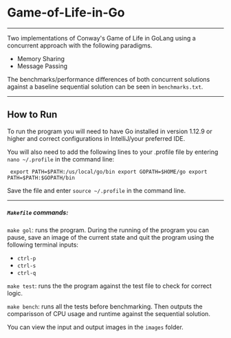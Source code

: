 # Game-of-Life-in-Go
------------------

Two implementations of Conway's Game of Life in GoLang using a concurrent approach with the following paradigms.
- Memory Sharing
- Message Passing

The benchmarks/performance differences of both concurrent solutions against a baseline sequential solution can be seen in
`benchmarks.txt`.

-----------

How to Run
------------
To run the program you will need to have Go installed in version 1.12.9 or higher and correct configurations in IntelliJ/your preferred IDE.

You will also need to add the following lines to your .profile file by entering `nano ~/.profile` in the command line:
 
 
 `
  export PATH=$PATH:/us/local/go/bin
  export GOPATH=$HOME/go
  export PATH=$PATH:$GOPATH/bin`
  


Save the file and enter `source ~/.profile` in the command line.

--------------

##### `Makefile` commands:

`make gol`: runs the program. During the running of the program you can pause, save an image of the current state and quit the program using the following terminal inputs:
- `ctrl-p`
- `ctrl-s`
- `ctrl-q`


`make test`: runs the the program against the test file to check for correct logic.


`make bench`: runs all the tests before benchmarking. Then outputs the comparisson of CPU usage and runtime against the sequential solution.


You can view the input and output images in the `images` folder.
